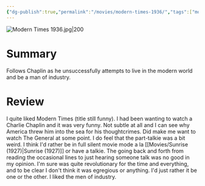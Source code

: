 ```yaml
---
{"dg-publish":true,"permalink":"/movies/modern-times-1936/","tags":["movies"],"created":"2023-12-18","updated":"2024-08-19"}
---
```



![Modern Times 1936.jpg|200](/img/user/Attachments/Modern%20Times%201936.jpg)

# Summary

Follows Chaplin as he unsuccessfully attempts to live in the modern world and be a man of industry.

# Review

I quite liked Modern Times (title still funny). I had been wanting to watch a Charlie Chaplin and it was very funny. Not subtle at all and I can see why America threw him into the sea for his thoughtcrimes. Did make me want to watch The General at some point. I do feel that the part-talkie was a bit weird. I think I'd rather be in full silent movie mode a la [[Movies/Sunrise (1927)\|Sunrise (1927)]] or have a talkie. The going back and forth from reading the occasional lines to just hearing someone talk was no good in my opinion. I'm sure was quite revolutionary for the time and everything, and to be clear I don't think it was egregious or anything. I'd just rather it be one or the other. I liked the men of industry.
